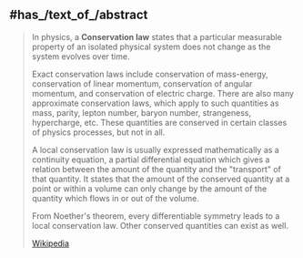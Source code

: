 

## #has_/text_of_/abstract 

> In physics, a **Conservation law** states that 
> a particular measurable property of an isolated physical system does not change 
> as the system evolves over time. 
> 
> Exact conservation laws include conservation of mass-energy, conservation of linear momentum, conservation of angular momentum, and conservation of electric charge. There are also many approximate conservation laws, which apply to such quantities as mass, parity, lepton number, baryon number, strangeness, hypercharge, etc.  These quantities are conserved in certain classes of physics processes, but not in all.
>
> A local conservation law is usually expressed mathematically as a continuity equation, a partial differential equation which gives a relation between the amount of the quantity and the "transport" of that quantity. It states that the amount of the conserved quantity at a point or within a volume can only change by the amount of the quantity which flows in or out of the volume.
>
> From Noether's theorem, every differentiable symmetry leads to a local conservation law. Other conserved quantities can exist as well.
>
> [Wikipedia](https://en.wikipedia.org/wiki/Conservation%20law) 


